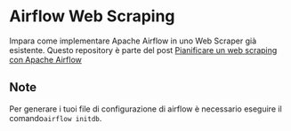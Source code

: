 # Airflow Web Scraping

Impara come implementare Apache Airflow in uno Web Scraper già esistente. 
Questo repository è parte del post [Pianificare un web scraping con Apache Airflow](https://scienzadeidati.com/blog/pianificare-un-web-scraping-con-apache-airflow/)

## Note
Per generare i tuoi file di configurazione di airflow è necessario eseguire il comando`airflow initdb`.
